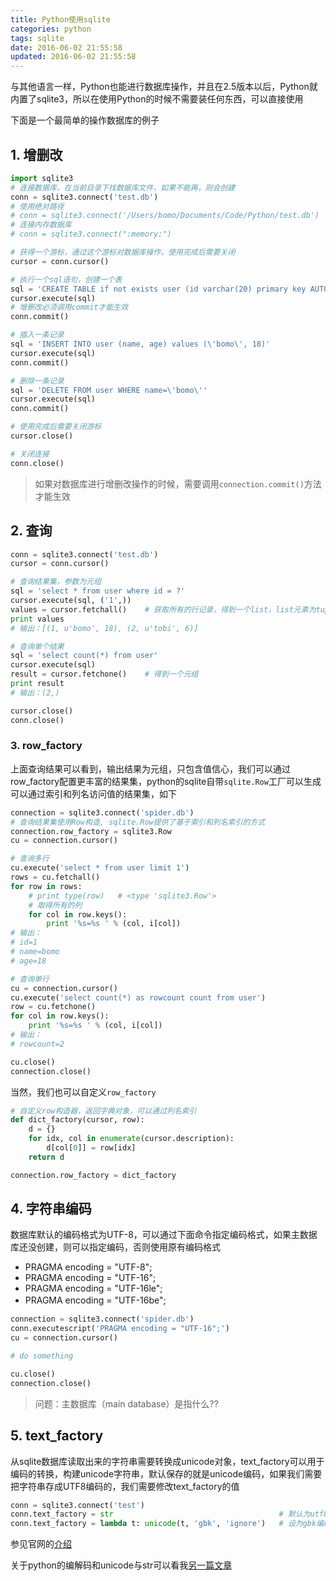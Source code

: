 ```yaml
---
title: Python使用sqlite
categories: python
tags: sqlite
date: 2016-06-02 21:55:58
updated: 2016-06-02 21:55:58
---
```



与其他语言一样，Python也能进行数据库操作，并且在2.5版本以后，Python就内置了sqlite3，所以在使用Python的时候不需要装任何东西，可以直接使用

<!-- more -->

下面是一个最简单的操作数据库的例子

## 1. 增删改
```python
import sqlite3
# 连接数据库，在当前目录下找数据库文件，如果不能再，则会创建
conn = sqlite3.connect('test.db')
# 使用绝对路径
# conn = sqlite3.connect('/Users/bomo/Documents/Code/Python/test.db')
# 连接内存数据库
# conn = sqlite3.connect(":memory:")

# 获得一个游标，通过这个游标对数据库操作，使用完成后需要关闭
cursor = conn.cursor()

# 执行一个sql语句，创建一个表
sql = 'CREATE TABLE if not exists user (id varchar(20) primary key AUTOINCREMENT, name varchar(20), age integer)'
cursor.execute(sql)
# 增删改必须调用commit才能生效
conn.commit()

# 插入一条记录
sql = 'INSERT INTO user (name, age) values (\'bomo\', 18)'
cursor.execute(sql)
conn.commit()

# 删除一条记录
sql = 'DELETE FROM user WHERE name=\'bomo\''
cursor.execute(sql)
conn.commit()

# 使用完成后需要关闭游标
cursor.close()

# 关闭连接
conn.close()
```
> 如果对数据库进行增删改操作的时候，需要调用`connection.commit()`方法才能生效

## 2. 查询
```python
conn = sqlite3.connect('test.db')
cursor = conn.cursor()

# 查询结果集，参数为元组
sql = 'select * from user where id = ?'
cursor.execute(sql, ('1',))
values = cursor.fetchall()    # 获取所有的行记录，得到一个list，list元素为tuple
print values
# 输出：[(1, u'bomo', 18), (2, u'tobi', 6)]

# 查询单个结果
sql = 'select count(*) from user'
cursor.execute(sql)
result = cursor.fetchone()    # 得到一个元组
print result
# 输出：(2,)

cursor.close()
conn.close()
```
### 3. row_factory
上面查询结果可以看到，输出结果为元组，只包含值信心，我们可以通过row_factory配置更丰富的结果集，python的sqlite自带`sqlite.Row`工厂可以生成可以通过索引和列名访问值的结果集，如下
```python
connection = sqlite3.connect('spider.db')
# 查询结果集使用Row构造, sqlite.Row提供了基于索引和列名索引的方式
connection.row_factory = sqlite3.Row
cu = connection.cursor()

# 查询多行
cu.execute('select * from user limit 1')
rows = cu.fetchall()
for row in rows:
    # print type(row)   # <type 'sqlite3.Row'>
    # 取得所有的列
    for col in row.keys():
        print '%s=%s ' % (col, i[col])
# 输出：
# id=1
# name=bomo
# age=18

# 查询单行
cu = connection.cursor()
cu.execute('select count(*) as rowcount count from user')
row = cu.fetchone()
for col in row.keys():
    print '%s=%s ' % (col, i[col])
# 输出：
# rowcount=2

cu.close()
connection.close()
```

当然，我们也可以自定义`row_factory`
```python
# 自定义row构造器，返回字典对象，可以通过列名索引
def dict_factory(cursor, row):
    d = {}
    for idx, col in enumerate(cursor.description):
        d[col[0]] = row[idx]
    return d

connection.row_factory = dict_factory
```

## 4. 字符串编码
数据库默认的编码格式为UTF-8，可以通过下面命令指定编码格式，如果主数据库还没创建，则可以指定编码，否则使用原有编码格式
* PRAGMA encoding = "UTF-8";
* PRAGMA encoding = "UTF-16";
* PRAGMA encoding = "UTF-16le";
* PRAGMA encoding = "UTF-16be";　

```python
connection = sqlite3.connect('spider.db')
conn.executescript('PRAGMA encoding = "UTF-16";')
cu = connection.cursor()

# do something

cu.close()
connection.close()
```

> 问题：主数据库（main database）是指什么??

## 5. text_factory
从sqlite数据库读取出来的字符串需要转换成unicode对象，text_factory可以用于编码的转换，构建unicode字符串，默认保存的就是unicode编码，如果我们需要把字符串存成UTF8编码的，我们需要修改text_factory的值

```python
conn = sqlite3.connect('test')
conn.text_factory = str                                     # 默认为utf8编码
conn.text_factory = lambda t: unicode(t, 'gbk', 'ignore')   # 设为gbk编码
```

参见官网的[介绍](https://docs.python.org/2/library/sqlite3.html#sqlite3.Connection.text_factory)

关于python的编解码和unicode与str可以看我[另一篇文章](/2016-06-24/python-encode-decode/)
